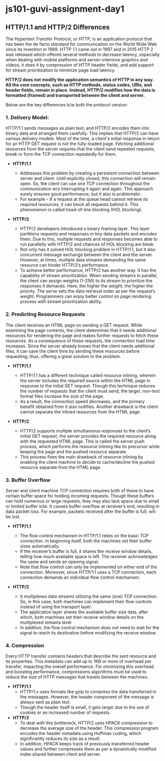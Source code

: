 # js101-guvi-assignment-day1

## HTTP/1.1 and HTTP/2 Differences
The Hypertext Transfer Protocol, or HTTP, is an application protocol that has been the de facto standard for communication on the World Wide Web since its invention in 1989. 
HTTP 1.1 came out in 1997 and in 2015 HTTP 2 was released which offered several methods to decrease latency, especially when dealing with mobile platforms and server-intensive graphics and videos, it does it by compression of HTTP header fields, and add support for stream prioritization to minimize page load latency. 

**HTTP/2 does not modify the application semantics of HTTP in any way. All the core concepts, such as HTTP methods, status codes, URIs, and header fields, remain in place. Instead, HTTP/2 modifies how the data is formatted (framed) and transported between the client and server.**

Below are the key differences b/w both the protocol version: 

### 1. Delivery Model:
HTTP/1.1 sends messages as plain text, and HTTP/2 encodes them into binary data and arranged them carefully. This implies that HTTP/2 can have various delivery models.
Most of the time, a client's initial response in return for an HTTP GET request is not the fully-loaded page. Fetching additional resources from the server requires that the client send repeated requests, break or form the TCP connection repeatedly for them.

- **HTTP/1.1**
  - Addresses this problem by creating a persistent connection between server and client. Until explicitly closed, this connection will remain open. So, the client can use one TCP     connection throughout the communication w/o interrupting it again and again.
    This approach surely ensures good performance, but it also is problematic.
  - For example – If a request at the queue head cannot retrieve its required resources, it can block all requests behind it. This phenomenon is called head-of-line blocking (HOL     blocking).

- **HTTP/2**
  - HTTP/2 developers introduced a binary framing layer. This layer partitions requests and responses in tiny data packets and encodes them. Due to this, multiple requests and         responses becomes able to run parallelly with HTTP/2 and chances of HOL blocking are bleak.
  - Not only has it solved HOL blocking problem in HTTP/1.1, but it also concurrent message exchange between the client and the server. However, at times, multiple data streams       demanding the same resource can hinder HTTP/2’s performance. 
  - To achieve better performance, HTTP/2 has another way. It has the capability of stream prioritization. When sending streams in parallel, the client can assign weights (1-256)     to its stream to prioritize the responses it demands. Here, the higher the weight, the higher the priority. The serve sets the data retrieval order as per the request’s           weight. Programmers can enjoy better control on page rendering process with stream prioritization ability.

### 2. Predicting Resource Requests
The client receives an HTML page on sending a GET request. While examining the page contents, the client determines that it needs additional resources for rendering the page and makes further requests to fetch these resources. As a consequence of these requests, the connection load time increases. Since the server already knows that the client needs additional files, it can save the client time by sending these resources before requesting; thus, offering a great solution to the problem.

- **HTTP/1.1**
  - HTTP/1.1 has a different technique called resource inlining, wherein the server includes the required source within the HTML page in response to the initial GET request.         Though this technique reduces the number of requests that the client must send, the larger, non-text format files increase the size of the page.
  - As a result, the connection speed decreases, and the primary benefit obtained from it also nullifies. Another drawback is the client cannot separate the inlined resources       from the HTML page.
 
 - **HTTP/2**
   - HTTP/2 supports multiple simultaneous responses to the client’s initial GET request, the server provides the required resource along with the requested HTML page. This is        called the server push process, which performs the resource inlining like its precursor while keeping the page and the pushed resource separate.
   - This process fixes the main drawback of resource inlining by enabling the client machine to decide to cache/decline the pushed resource separate from the HTML page.

### 3. Buffer Overflow
Server and client machine TCP connection requires both of these to have certain buffer space for holding incoming requests. Though these buffers can hold numerous or large requests, they may also lack space due to small or limited buffer size. It causes buffer overflow at receiver’s end, resulting in data packet loss. For example, packets received after the buffer is full, will be lost.

- **HTTP/1.1**
  - The flow control mechanism in HTTP/1.1 relies on the basic TCP connection. In beginning itself, both the machines set their buffer sizes automatically. 
  - If the receiver’s buffer is full, it shares the receive window details, telling how much available space is left. The receiver acknowledges the same and sends an opening         signal. 
  - Note that flow control can only be implemented on either end of the connection. Moreover, since HTTP/1.1 uses a TCP connection, each connection demands an individual flow       control mechanism.

- **HTTP/2**
  - It multiplexes data streams utilizing the same (one) TCP connection. So, in this case, both machines can implement their flow controls instead of using the transport layer.
  - The application layer shares the available buffer size data, after which, both machines set their receive window details on the multiplexed streams level
  - In addition, the flow control mechanism does not need to wait for the signal to reach its destination before modifying the receive window.

### 4. Compression
Every HTTP transfer contains headers that describe the sent resource and its properties. This metadata can add up to 1KB or more of overhead per transfer, impacting the overall performance. For minimizing this overhead and boosting performance, compressions algorithms must be used to reduce the size of HTTP messages that travels between the machines.

- **HTTP/1.1**
  - HTTP/1.x uses formats like gzip to compress the data transferred in the messages. However, the header component of the message is always sent as plain text.
  - Though the header itself is small, it gets larger due to the use of cookies or an increased number of requests.
- **HTTP/2**
  - To deal with this bottleneck, HTTP/2 uses HPACK compression to decrease the average size of the header. This compression program encodes the header metadata using Huffman       coding, which significantly reduces its size as a result.
  - In addition, HPACK keeps track of previously transferred header values and further compresses them as per a dynamically modified index shared between client and server.
  















